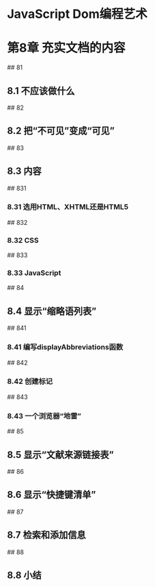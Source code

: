 # JavaScript Dom编程艺术

<h1>第8章 充实文档的内容</h1>
## 81
<h2>8.1 不应该做什么</h2>
## 82
<h2>8.2 把“不可见”变成“可见”</h2>
## 83
<h2>8.3 内容</h2>
## 831
<h3>8.31 选用HTML、XHTML还是HTML5</h3>
## 832
<h3>8.32 CSS</h3>
## 833
<h3>8.33 JavaScript</h3>
## 84
<h2>8.4 显示“缩略语列表”</h2>
## 841
<h3>8.41 编写displayAbbreviations函数</h3>
## 842
<h3>8.42 创建标记</h3>
## 843
<h3>8.43 一个浏览器“地雷”</h3>
## 85
<h2>8.5 显示“文献来源链接表”</h2>
## 86
<h2>8.6 显示“快捷键清单”</h2>
## 87
<h2>8.7 检索和添加信息</h2>
## 88
<h2>8.8 小结</h2>